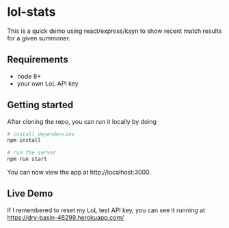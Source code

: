# lol-stats

This is a quick demo using react/express/kayn to show recent match results for a given summoner.

## Requirements
- node 8+
- your own LoL API key

## Getting started

After cloning the repo, you can run it locally by doing
```bash
# install dependencies
npm install

# run the server
npm run start
```

You can now view the app at http://localhost:3000.

## Live Demo

If I remembered to reset my LoL test API key, you can see it running at https://dry-basin-46299.herokuapp.com/